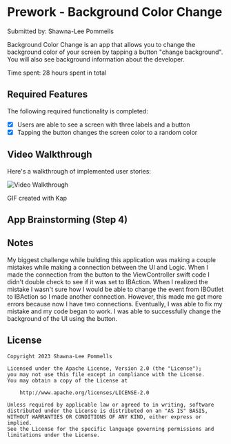 # Prework - Background Color Change

Submitted by: Shawna-Lee Pommells

Background Color Change is an app that allows you to change the background color of your screen by tapping a button "change background". You will also see background information about the developer. 

Time spent: 28 hours spent in total

## Required Features

The following required functionality is completed:

- [x] Users are able to see a screen with three labels and a button
- [x] Tapping the button changes the screen color to a random color
 
## Video Walkthrough

Here's a walkthrough of implemented user stories:

<img src='Kapture 2023-08-27 at 00.59.50.gif' title='Video Walkthrough' width='' alt='Video Walkthrough' />

GIF created with Kap 

## App Brainstorming (Step 4)

## Notes


My biggest challenge while building this application was making a couple mistakes while making a connection between the UI and Logic. When I made the connection from the button to the ViewController swift code I didn't double check to see if it was set to IBAction. When I realized the mistake I wasn't sure how I would be able to change the event from IBOutlet to IBAction so I made another connection. However, this made me get more errors because now I have two connections. Eventually, I was able to fix my mistake and my code began to work. I was able to successfully change the background of the UI using the button. 

## License

    Copyright 2023 Shawna-Lee Pommells

    Licensed under the Apache License, Version 2.0 (the "License");
    you may not use this file except in compliance with the License.
    You may obtain a copy of the License at

        http://www.apache.org/licenses/LICENSE-2.0

    Unless required by applicable law or agreed to in writing, software
    distributed under the License is distributed on an "AS IS" BASIS,
    WITHOUT WARRANTIES OR CONDITIONS OF ANY KIND, either express or implied.
    See the License for the specific language governing permissions and
    limitations under the License.
